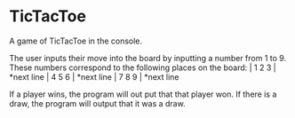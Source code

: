 # TicTacToe
 A game of TicTacToe in the console.

 The user inputs their move into the board by inputting a number from 1 to 9. These numbers correspond to the following places on the board:
 | 1 2 3 | *next line
 | 4 5 6 | *next line
 | 7 8 9 | *next line 

 If a player wins, the program will out put that that player won. If there is a draw, the program will output that it was a draw.

